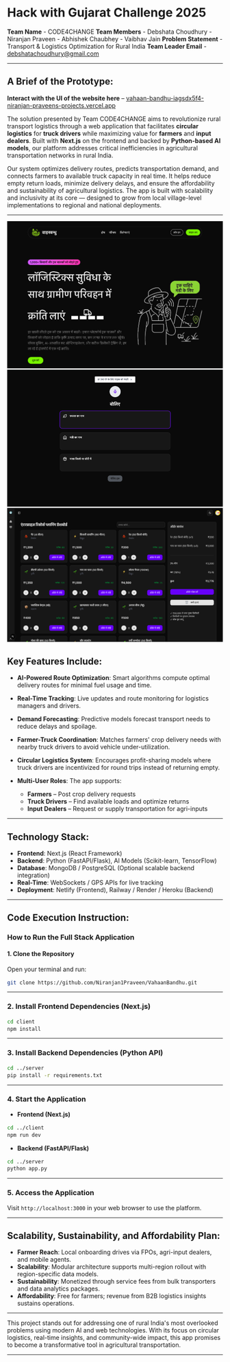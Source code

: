 # Hack with Gujarat Challenge 2025

**Team Name** - CODE4CHANGE
**Team Members** -  Debshata Choudhury
                 -  Niranjan Praveen
                 -  Abhishek Chaubhey
                 -  Vaibhav Jain
**Problem Statement** - Transport & Logistics Optimization for Rural India
**Team Leader Email** - [debshatachoudhury@gmail.com](mailto:debshatachoudhury@gmail.com)

---

## A Brief of the Prototype:

**Interact with the UI of the website here** – [vahaan-bandhu-iagsdx5f4-niranjan-praveens-projects.vercel.app](vahaan-bandhu-iagsdx5f4-niranjan-praveens-projects.vercel.app)

The solution presented by Team CODE4CHANGE aims to revolutionize rural transport logistics through a web application that facilitates **circular logistics** for **truck drivers** while maximizing value for **farmers** and **input dealers**. Built with **Next.js** on the frontend and backed by **Python-based AI models**, our platform addresses critical inefficiencies in agricultural transportation networks in rural India.

Our system optimizes delivery routes, predicts transportation demand, and connects farmers to available truck capacity in real time. It helps reduce empty return loads, minimize delivery delays, and ensure the affordability and sustainability of agricultural logistics. The app is built with scalability and inclusivity at its core — designed to grow from local village-level implementations to regional and national deployments.

---
![Landing Page Preview](./designs/landingPage.png)
![Vehicle Request Preview](./designs/vehicleRequest.png)
![Enterprise Resource Planning](./designs/ERP.png)
## Key Features Include:

* **AI-Powered Route Optimization**: Smart algorithms compute optimal delivery routes for minimal fuel usage and time.
* **Real-Time Tracking**: Live updates and route monitoring for logistics managers and drivers.
* **Demand Forecasting**: Predictive models forecast transport needs to reduce delays and spoilage.
* **Farmer-Truck Coordination**: Matches farmers' crop delivery needs with nearby truck drivers to avoid vehicle under-utilization.
* **Circular Logistics System**: Encourages profit-sharing models where truck drivers are incentivized for round trips instead of returning empty.
* **Multi-User Roles**: The app supports:

  * **Farmers** – Post crop delivery requests
  * **Truck Drivers** – Find available loads and optimize returns
  * **Input Dealers** – Request or supply transportation for agri-inputs

---

## Technology Stack:

* **Frontend**: Next.js (React Framework)
* **Backend**: Python (FastAPI/Flask), AI Models (Scikit-learn, TensorFlow)
* **Database**: MongoDB / PostgreSQL (Optional scalable backend integration)
* **Real-Time**: WebSockets / GPS APIs for live tracking
* **Deployment**: Netlify (Frontend), Railway / Render / Heroku (Backend)

---

## Code Execution Instruction:

### How to Run the Full Stack Application

#### 1. Clone the Repository

Open your terminal and run:

```bash
git clone https://github.com/Niranjan1Praveen/VahaanBandhu.git 
```

---

### 2. Install Frontend Dependencies (Next.js)

```bash
cd client
npm install
```

---

### 3. Install Backend Dependencies (Python API)

```bash
cd ../server
pip install -r requirements.txt
```

---

### 4. Start the Application

* **Frontend (Next.js)**

```bash
cd ../client
npm run dev
```

* **Backend (FastAPI/Flask)**

```bash
cd ../server
python app.py
```

---

### 5. Access the Application

Visit `http://localhost:3000` in your web browser to use the platform.

---

## Scalability, Sustainability, and Affordability Plan:

* **Farmer Reach**: Local onboarding drives via FPOs, agri-input dealers, and mobile agents.
* **Scalability**: Modular architecture supports multi-region rollout with region-specific data models.
* **Sustainability**: Monetized through service fees from bulk transporters and data analytics packages.
* **Affordability**: Free for farmers; revenue from B2B logistics insights sustains operations.

---

This project stands out for addressing one of rural India's most overlooked problems using modern AI and web technologies. With its focus on circular logistics, real-time insights, and community-wide impact, this app promises to become a transformative tool in agricultural transportation.

---